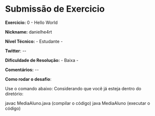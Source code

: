 # Submissão de Exercicio

**Exercicio:** 0 - Hello World

**Nickname:** danielhe4rt

**Nível Técnico:** - Estudante -

**Twitter**: --

**Dificuldade de Resolução:** - Baixa -

**Comentários:** --

**Como rodar o desafio**: 

Use o comando abaixo:
Considerando que você já esteja dentro do diretório:

javac MediaAluno.java (compilar o código)
java MediaAluno (executar o código)

